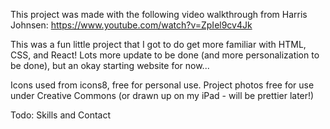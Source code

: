 This project was made with the following video walkthrough from Harris Johnsen:
https://www.youtube.com/watch?v=ZpIel9cv4Jk

This was a fun little project that I got to do get more familiar with HTML, CSS, and React! Lots more update to be done (and more personalization to be done), but an okay starting website for now...

Icons used from icons8, free for personal use.
Project photos free for use under Creative Commons (or drawn up on my iPad - will be prettier later!)

Todo: Skills and Contact
